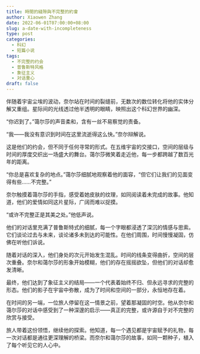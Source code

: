 ```yaml
---
title: 時間的縫隙與不完整的約會
author: Xiaowen Zhang
date: 2022-06-01T07:00:00+08:00
slug: a-date-with-incompleteness
type: post
categories:
  - 科幻
  - 短篇小说
tags:
  - 不完整的约会
  - 普鲁斯特风格
  - 象征主义
  - 对话重心
draft: false
---
```


伴随着宇宙尘埃的波动，奈尔站在时间的裂缝前，无数次的数位转化将他的实体分解又重组。星际间的光线透过他半透明的眼睛，映照出这个科幻世界的幽深。

“你迟到了。”蔼尔莎的声音柔和，含有一丝不易察觉的责备。

“我——我没有意识到时间在这里流逝得这么快。”奈尔辩解说。

这是他们的约会，但不同于任何寻常的形式。在五维宇宙的交接口，空间的层级与时间的厚度交织出一场盛大的舞台。蔼尔莎微笑着走近他，每一步都跨越了数百光年的距离。

“你总是喜欢复杂的地点。”蔼尔莎细腻地观察着他的面容，“但它们让我们的见面变得有些……不完整。”

奈尔触摸着蔼尔莎的手指，感受着她皮肤的纹理，如同阅读着未完成的故事。他知道，他们的爱情如同这片星际，广阔而难以捉摸。

“或许不完整正是其美之处。”他低声说。

他们的对话里充满了普鲁斯特式的细腻，每一个字眼都浸透了深沉的情感与思索。它们谈论过去与未来，谈论诸多未到达的可能性。在他们周围，时间慢慢凝固，仿佛在听他们诉说。

随着对话的深入，他们身处的次元开始发生混乱。时间的线条变得曲折，空间的层次重叠。奈尔和蔼尔莎的形象开始模糊，他们的存在摇摇欲坠，但他们的对话却愈发清晰。

最终，他们达到了象征主义的结局——一个代表着始终不归、但永远寻求的完整的形态。他们的影子在宇宙中弥散，成为了时间和空间的一部分，永恒地存在着。

在时间的另一端，一位旅人停留在这一情景之前，望着那凝固的时空。他从奈尔和蔼尔莎的对话中感受到了一种深邃的启示——真正的完整，或许源自于对不完整的欣赏与接受。

旅人带着这份领悟，继续他的探索。他知道，每一个遇见都是宇宙赋予的礼物，每一次对话都是通往更深理解的桥梁。而奈尔和蔼尔莎的故事，如同一颗种子，植入了每个听见它的人心中。
